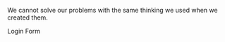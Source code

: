 <div class="h-[210mm] w-[210mm] bg-gray-100 p-24">
  <p class="w text-5xl font-semibold leading-tight text-gray-900">We cannot solve our problems with the same thinking we used when we created them.</p>
  <div class="mt-20 flex justify-between">
    <div>
      <p class="text-5xl font-semibold">Login Form</p>
      <p class="pt-4"></p>
    </div>
    <div class="pl-10">
      <img class="w-[1000px]" src="https://upload.wikimedia.org/wikipedia/commons/thumb/3/3e/Einstein_1921_by_F_Schmutzer_-_restoration.jpg/440px-Einstein_1921_by_F_Schmutzer_-_restoration.jpg" alt="" />
    </div>
  </div>
</div>